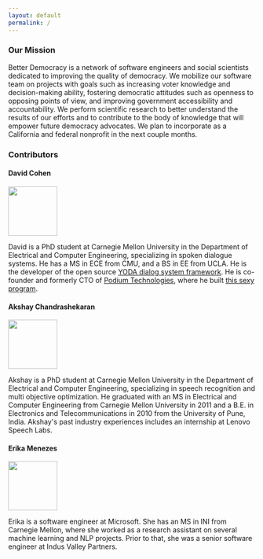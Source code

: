 ```yaml
---
layout: default
permalink: /
---
```


### Our Mission

Better Democracy is a network of software engineers and social scientists dedicated to improving the quality of democracy. 
We mobilize our software team on projects with goals such as increasing voter knowledge and decision-making ability, fostering democratic attitudes such as openness to opposing points of view, and improving government accessibility and accountability.
We perform scientific research to better understand the results of our efforts and to contribute to the body of knowledge that will empower future democracy advocates.
We plan to incorporate as a California and federal nonprofit in the next couple months.

### Contributors

#### David Cohen

<img src="https://avatars2.githubusercontent.com/u/1332401?v=3&s=466" height='100'>

David is a PhD student at Carnegie Mellon University in the Department of Electrical and Computer Engineering, specializing in spoken dialogue systems.
He has a MS in ECE from CMU, and a BS in EE from UCLA.
He is the developer of the open source [YODA dialog system framework](http://davidogbodfog.bitbucket.org/yoda/project.html). 
He is co-founder and formerly CTO of [Podium Technologies](podiumtech.co), where he built [this sexy program](https://youtu.be/2VefoN76h2M).

#### Akshay Chandrashekaran

<img src="https://users.ece.cmu.edu/~akshayc/files/avatar.jpg" height='100'>

Akshay is a PhD student at Carnegie Mellon University in the Department of Electrical and Computer Engineering, specializing in speech recognition and multi objective optimization. 
He graduated with an MS in Electrical and Computer Engineering from Carnegie Mellon University in 2011 and a B.E. in Electronics and Telecommunications in 2010 from the University of Pune, India. 
Akshay's past industry experiences includes an internship at Lenovo Speech Labs. 


#### Erika Menezes

<img src="https://avatars3.githubusercontent.com/u/9581213?v=3&s=466" height='100'>

Erika is a software engineer at Microsoft.
She has an MS in INI from Carnegie Mellon, where she worked as a research assistant on several machine learning and NLP projects.
Prior to that, she was a senior software engineer at Indus Valley Partners.
